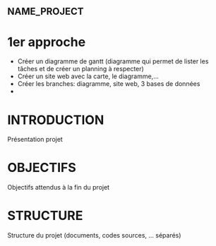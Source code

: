 ## NAME_PROJECT

# 1er approche 
- Créer un diagramme de gantt (diagramme qui permet de lister les tâches et de créer un planning à respecter)
- Créer un site web avec la carte, le diagramme,...
- Créer les branches: diagramme, site web, 3 bases de données 
- 

# INTRODUCTION
Présentation projet

# OBJECTIFS
Objectifs attendus à la fin du projet

# STRUCTURE
Structure du projet (documents, codes sources, ... séparés)


